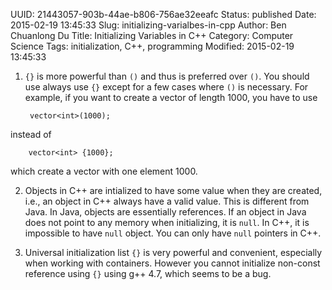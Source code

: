 UUID: 21443057-903b-44ae-b806-756ae32eeafc
Status: published
Date: 2015-02-19 13:45:33
Slug: initializing-varialbes-in-cpp
Author: Ben Chuanlong Du
Title: Initializing Variables in C++
Category: Computer Science
Tags: initialization, C++, programming
Modified: 2015-02-19 13:45:33


1. `{}` is more powerful than `()` and thus is preferred over `()`. 
You should use always use `{}` except for a few cases where `()` is necessary.
For example, 
if you want to create a vector of length 1000, 
you have to use 

        vector<int>(1000);

instead of 

        vector<int> {1000};

which create a vector with one element 1000.

2. Objects in C++ are intialized to have some value when they are created,
i.e., an object in C++ always have a valid value. 
This is different from Java. 
In Java, objects are essentially references. 
If an object in Java does not point to any memory when initializing, 
it is `null`. 
In C++, 
it is impossible to have `null` object. 
You can only have `null` pointers in C++.

3. Universal initialization list `{}` is very powerful and convenient,
especially when working with containers. 
However you cannot initialize non-const reference using `{}`
using g++ 4.7, 
which seems to be a bug. 
